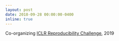 ```yaml
---
layout: post
date: 2018-09-28 00:00:00-0400
inline: true
---
```


Co-organizing [ICLR Reproducibility Challenge](https://reproducibility-challenge.github.io/iclr_2019/), 2019
